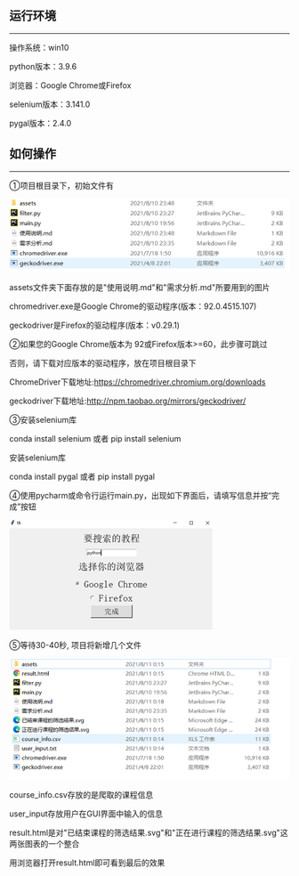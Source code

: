 ## 运行环境

------

操作系统：win10

python版本：3.9.6 

浏览器：Google Chrome或Firefox

selenium版本：3.141.0

pygal版本：2.4.0

## 如何操作

------

①项目根目录下，初始文件有

![2021-08-10_234910](assets/2021-08-10_234910.png)

assets文件夹下面存放的是"使用说明.md"和"需求分析.md"所要用到的图片

chromedriver.exe是Google Chrome的驱动程序(版本：92.0.4515.107)

geckodriver是Firefox的驱动程序(版本：v0.29.1)

②如果您的Google Chrome版本为 92或Firefox版本>=60，此步骤可跳过

否则，请下载对应版本的驱动程序，放在项目根目录下

ChromeDriver下载地址:https://chromedriver.chromium.org/downloads

geckodriver下载地址:http://npm.taobao.org/mirrors/geckodriver/

③安装selenium库

conda install selenium 或者 pip install selenium

安装selenium库

conda install pygal 或者 pip install pygal

④使用pycharm或命令行运行main.py，出现如下界面后，请填写信息并按“完成”按钮

![2021-08-11_001408](assets/2021-08-11_001408.png)

⑤等待30-40秒,  项目将新增几个文件

![2021-08-11_001838](assets/2021-08-11_001838.png)

course_info.csv存放的是爬取的课程信息

user_input存放用户在GUI界面中输入的信息

result.html是对"已结束课程的筛选结果.svg"和"正在进行课程的筛选结果.svg"这两张图表的一个整合

用浏览器打开result.html即可看到最后的效果
